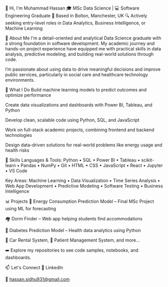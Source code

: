 👋 Hi, I'm Muhammad Hassan
🎓 MSc Data Science | 💻 Software Engineering Graduate
📍 Based in Bolton, Manchester, UK
🔍 Actively seeking entry-level roles in Data Analytics, Business Intelligence, or Machine Learning

🚀 About Me
I'm a detail-oriented and analytical Data Science graduate with a strong foundation in software development. My academic journey and hands-on project experience have equipped me with practical skills in data analysis, predictive modeling, and building real-world solutions through code.

I’m passionate about using data to drive meaningful decisions and improve public services, particularly in social care and healthcare technology environments.

💼 What I Do
Build machine learning models to predict outcomes and optimize performance

Create data visualizations and dashboards with Power BI, Tableau, and Python

Develop clean, scalable code using Python, SQL, and JavaScript

Work on full-stack academic projects, combining frontend and backend technologies

Design data-driven solutions for real-world problems like energy usage and health risks

🧠 Skills
Languages & Tools:
Python • SQL • Power BI • Tableau • scikit-learn • Pandas • NumPy • Git • HTML • CSS • JavaScript • React • Jupyter • VS Code

Key Areas:
Machine Learning • Data Visualization • Time Series Analysis • Web App Development • Predictive Modeling • Software Testing • Business Intelligence

📊 Projects
🔌 Energy Consumption Prediction Model – Final MSc Project using ML for forecasting

🏘️ Dorm Finder – Web app helping students find accommodations

🧪 Diabetes Prediction Model – Health data analytics using Python

🚗 Car Rental System, 🏥 Patient Management System, and more...

➡️ Explore my repositories to see code samples, notebooks, and dashboards.

📫 Let's Connect
💼 LinkedIn

📧 hassan.sidhu931@gmail.com
